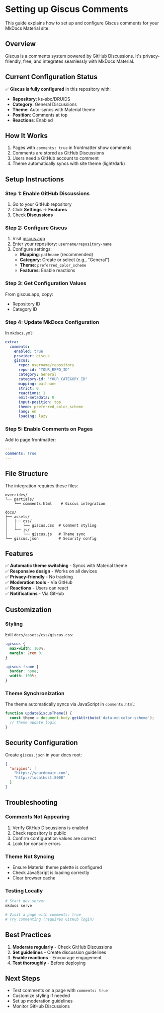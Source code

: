 # Setting up Giscus Comments

This guide explains how to set up and configure Giscus comments for your MkDocs Material site.

## Overview

Giscus is a comments system powered by GitHub Discussions. It's privacy-friendly, free, and integrates seamlessly with MkDocs Material.

## Current Configuration Status

✅ **Giscus is fully configured** in this repository with:

- **Repository**: ks-sbc/DRUIDS
- **Category**: General Discussions
- **Theme**: Auto-syncs with Material theme
- **Position**: Comments at top
- **Reactions**: Enabled

## How It Works

1. Pages with `comments: true` in frontmatter show comments
2. Comments are stored as GitHub Discussions
3. Users need a GitHub account to comment
4. Theme automatically syncs with site theme (light/dark)

## Setup Instructions

### Step 1: Enable GitHub Discussions

1. Go to your GitHub repository
2. Click **Settings** → **Features**
3. Check **Discussions**

### Step 2: Configure Giscus

1. Visit [giscus.app](https://giscus.app)
2. Enter your repository: `username/repository-name`
3. Configure settings:
   - **Mapping**: `pathname` (recommended)
   - **Category**: Create or select (e.g., "General")
   - **Theme**: `preferred_color_scheme`
   - **Features**: Enable reactions

### Step 3: Get Configuration Values

From giscus.app, copy:
- Repository ID
- Category ID

### Step 4: Update MkDocs Configuration

In `mkdocs.yml`:

```yaml
extra:
  comments:
    enabled: true
    provider: giscus
    giscus:
      repo: username/repository
      repo-id: "YOUR_REPO_ID"
      category: General
      category-id: "YOUR_CATEGORY_ID"
      mapping: pathname
      strict: 0
      reactions: 1
      emit-metadata: 0
      input-position: top
      theme: preferred_color_scheme
      lang: en
      loading: lazy
```

### Step 5: Enable Comments on Pages

Add to page frontmatter:

```yaml
---
comments: true
---
```

## File Structure

The integration requires these files:

```
overrides/
└── partials/
    └── comments.html    # Giscus integration

docs/
├── assets/
│   ├── css/
│   │   └── giscus.css  # Comment styling
│   └── js/
│       └── giscus.js   # Theme sync
└── giscus.json         # Security config
```

## Features

✅ **Automatic theme switching** - Syncs with Material theme  
✅ **Responsive design** - Works on all devices  
✅ **Privacy-friendly** - No tracking  
✅ **Moderation tools** - Via GitHub  
✅ **Reactions** - Users can react  
✅ **Notifications** - Via GitHub

## Customization

### Styling

Edit `docs/assets/css/giscus.css`:

```css
.giscus {
  max-width: 100%;
  margin: 2rem 0;
}

.giscus-frame {
  border: none;
  width: 100%;
}
```

### Theme Synchronization

The theme automatically syncs via JavaScript in `comments.html`:

```javascript
function updateGiscusTheme() {
  const theme = document.body.getAttribute('data-md-color-scheme');
  // Theme update logic
}
```

## Security Configuration

Create `giscus.json` in your docs root:

```json
{
  "origins": [
    "https://yourdomain.com",
    "http://localhost:8000"
  ]
}
```

## Troubleshooting

### Comments Not Appearing

1. Verify GitHub Discussions is enabled
2. Check repository is public
3. Confirm configuration values are correct
4. Look for console errors

### Theme Not Syncing

- Ensure Material theme palette is configured
- Check JavaScript is loading correctly
- Clear browser cache

### Testing Locally

```bash
# Start dev server
mkdocs serve

# Visit a page with comments: true
# Try commenting (requires GitHub login)
```

## Best Practices

1. **Moderate regularly** - Check GitHub Discussions
2. **Set guidelines** - Create discussion guidelines
3. **Enable reactions** - Encourage engagement
4. **Test thoroughly** - Before deploying

## Next Steps

- Test comments on a page with `comments: true`
- Customize styling if needed
- Set up moderation guidelines
- Monitor GitHub Discussions
